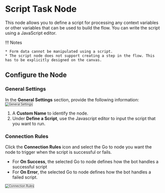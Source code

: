 # Script Task Node

This node allows you to define a script for processing any context variables or other variables that can be used to build the flow. You can write the script using a JavaScript editor.

!!! Notes

    * Form data cannot be manipulated using a script.
    * The script node does not support creating a step in the flow. This has to be explicitly designed on the canvas.

## Configure the Node

### General Settings

In the **General Settings** section, provide the following information:
<img src="./../images/general-settings-script-task.png" alt="General Settings" title="General Settings" style="border: 1px solid gray; zoom:70%;">

1. A **Custom Name** to identify the node.
2. Under **Define a Script**, use the Javascript editor to input the script that you want to run.

### Connection Rules

Click the **Connection Rules** icon and select the Go to node you want the node to trigger when the script is successful or fails.

* For **On Success**, the selected Go to node defines how the bot handles a successful script
* For **On Error**, the selected Go to node defines how the bot handles a failed script.  
<img src="./../images/connection-rules-script-task.png" alt="Connection Rules" title="Connection Rules" style="border: 1px solid gray; zoom:70%;">
